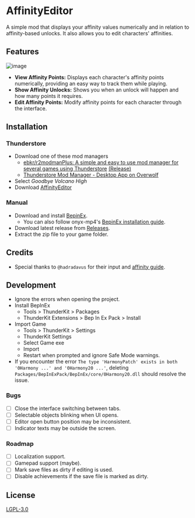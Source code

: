 # AffinityEditor

A simple mod that displays your affinity values numerically and in relation to affinity-based unlocks. It also allows you to edit characters' affinities.
## Features
![image](https://github.com/Comahar/AffinityEditor/.github/AffinityEditor.jpg)
- **View Affinity Points:** Displays each character's affinity points numerically, providing an easy way to track them while playing.
- **Show Affinity Unlocks:** Shows you when an unlock will happen and how many points it requires.
- **Edit Affinity Points:** Modify affinity points for each character through the interface.

## Installation
### Thunderstore
- Download one of these mod managers
	- [ebkr/r2modmanPlus: A simple and easy to use mod manager for several games using Thunderstore](https://github.com/ebkr/r2modmanPlus) [(Release)](https://github.com/ebkr/r2modmanPlus/releases/latest)
	-  [Thunderstore Mod Manager - Desktop App on Overwolf](https://www.overwolf.com/app/Thunderstore-Thunderstore_Mod_Manager)
- Select *Goodbye Volcano High*
- Download [AffinityEditor](https://thunderstore.io/c/goodbye-volcano-high/p/Comahar/AffinityEditor/)
### Manual
- Download and install [BepinEx](https://docs.bepinex.dev/articles/user_guide/installation/index.html).
    - You can also follow onyx-mp4's [BepinEx installation guide](https://onyx-mp4.github.io/?scene=bepinex-unzip).
- Download latest release from [Releases](https://github.com/Comahar/AffinityEditor/releases/latest).
- Extract the zip file to your game folder.

## Credits
- Special thanks to `@hadradavus` for their input and [affinity guide](https://steamcommunity.com/sharedfiles/filedetails/?id=3038565144).
## Development
- Ignore the errors when opening the project.
- Install BepInEx
	- Tools > ThunderKit > Packages
	- ThunderKit Extensions > Bep In Ex Pack > Install
- Import Game
	- Tools > ThunderKit > Settings
	- ThunderKit Settings
	- Select Game exe
	- Import
	- Restart when prompted and ignore Safe Mode warnings.
- If you encounter the error `The type 'HarmonyPatch' exists in both '0Harmony ...' and '0Harmony20 ...'`, deleting `Packages/BepInExPack/BepInEx/core/0Harmony20.dll` should resolve the issue.

### Bugs
- [ ] Close the interface switching between tabs.
- [ ] Selectable objects blinking when UI opens.
- [ ] Editor open button position may be inconsistent.
- [ ] Indicator texts may be outside the screen.

### Roadmap
- [ ] Localization support.
- [ ] Gamepad support (maybe).
- [ ] Mark save files as dirty if editing is used.
- [ ] Disable achievements if the save file is marked as dirty.

## License
[LGPL-3.0](https://github.com/Comahar/AffinityEditor/LICENSE)